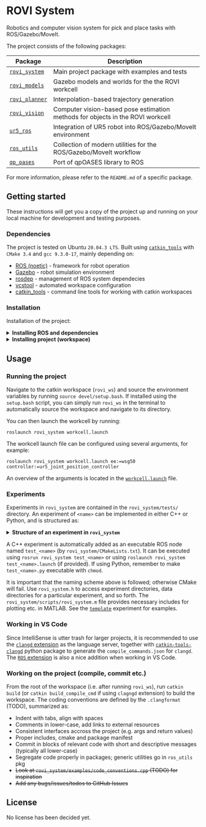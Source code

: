 # ROVI System
Robotics and computer vision system for pick and place tasks with ROS/Gazebo/MoveIt.

The project consists of the following packages:

| Package                                                     | Description                                                                    |
|-------------------------------------------------------------|--------------------------------------------------------------------------------|
| [`rovi_system`](/rovi_system)                               | Main project package with examples and tests                                   |
| [`rovi_models`](/rovi_models)                               | Gazebo models and worlds for the the ROVI workcell                             |
| [`rovi_planner`](/rovi_planner)                             | Interpolation-based trajectory generation                                      |
| [`rovi_vision`](/rovi_vision)                               | Computer vision-based pose estimation methods for objects in the ROVI workcell |
| [`ur5_ros`](https://github.com/martinandrovich/ur5_ros)     | Integration of UR5 robot into ROS/Gazebo/MoveIt environment                    |
| [`ros_utils`](https://github.com/martinandrovich/ros_utils) | Collection of modern utilities for the ROS/Gazebo/MoveIt workflow              |
| [`qp_oases`](https://github.com/dscho15/qp_oases)           | Port of qpOASES library to ROS                                                 |

For more information, please refer to the `README.md` of a specific package.

## Getting started

These instructions will get you a copy of the project up and running on your local machine for development and testing purposes.

### Dependencies

The project is tested on Ubuntu `20.04.3 LTS`. Built using [`catkin_tools`][catkin_tools] with `CMake 3.4` and `gcc 9.3.0-17`, mainly depending on:

* [ROS (noetic)][ros] - framework for robot operation
* [Gazebo][gazebo] - robot simulation environment
* [rosdep] - management of ROS system dependecies
* [vcstool] - automated workspace configuration
* [catkin_tools] - command line tools for working with catkin workspaces

### Installation

Installation of the project:

<details>
<summary><strong>Installing ROS and dependencies</strong></summary></br>

1) Install ROS (Desktop-Full Install) and `rosdep` ([guide](http://wiki.ros.org/noetic/Installation/Ubuntu))
2) Install `vcstool` ([guide](https://github.com/dirk-thomas/vcstool#how-to-install-vcstool))
```
sudo apt install python3-vcstool
```
3) Install `catkin_tools` ([guide](https://catkin-tools.readthedocs.io/en/latest/installing.html#installing-on-ubuntu-with-apt-get))
```
sudo apt install python3-catkin-tools
```

</details>


<details>
<summary><strong>Installing project (workspace)</strong></summary></br>

Make sure you have Git SSH configured properly as per [this guide](https://docs.github.com/en/github/authenticating-to-github/connecting-to-github-with-ssh).

Download the [`setup.bash`](https://github.com/martinandrovich/rovi_system/raw/main/setup.bash) file (← right click and save as) to where the workspace should be created. Open a terminal, navigate to where the file is located, make it executable by running `chmod +x setup.bash` and execute the file in the current shell as `source setup.bash`.

This will create a catkin workspace and download all necessary packages and dependencies. See [Usage](#usage) for how to use the project.

</details>

## Usage

### Running the project

Navigate to the catkin workspace (`rovi_ws`) and source the environment variables by running `source devel/setup.bash`. If installed using the `setup.bash` script, you can simply run `rovi_ws` in the terminal to automatically source the workspace and navigate to its directory.

You can then launch the workcell by running:

```
roslaunch rovi_system workcell.launch
```

The workcell launch file can be configured using several arguments, for example:

```
roslaunch rovi_system workcell.launch ee:=wsg50 controller:=ur5_joint_position_controller
```

An overview of the arguments is located in the [`workcell.launch`](rovi_system/launch/workcell.launch) file.

### Experiments

Experiments in `rovi_system` are contained in the `rovi_system/tests/` directory. An experiment of `<name>` can be implemented in either C++ or Python, and is structured as:

<details>
<summary><strong>Structure of an experiment in <code>rovi_system</code></strong></summary></br>

```
rovi_system/tests/                 # directory for all experiments in rovi_system
|
└── <name>/                        # experiment directory
    |
    ├── data/                      # directory with time-stamped trials
    |   ├── 20210105_000322/      
    |   └── ...
    |
    ├── test_<name>.cpp            # source code for experiment (ROS node named test_<name>)
    ├── test_<name>.py             # python code for experiment
    ├── test_<name>.launch         # launch file for experiment
    ├── test_<name>.m              # MATLAB code for data manipulation/plotting using export_fig
    └── README.md                  # documentation of experiment*
```
</details>

A C++ experiment is automatically added as an executable ROS node named `test_<name>` (by `rovi_system/CMakeLists.txt`). It can be executed using `rosrun rovi_system test_<name>` or using `roslaunch rovi_system test_<name>.launch` (if provided). If using Python, remember to make `test_<name>.py` executable with `chmod`.

It is important that the naming scheme above is followed; otherwise CMake will fail. Use `rovi_system.h` to access experiment directories, data directories for a particular experiment, and so forth. The `rovi_system/scripts/rovi_system.m` file provides necessary includes for plotting etc. in MATLAB. See the [`template`](/rovi_system/tests/template) experiment for examples.

### Working in VS Code

Since IntelliSense is utter trash for larger projects, it is recommended to use the [`clangd` extension](https://marketplace.visualstudio.com/items?itemName=llvm-vs-code-extensions.vscode-clangd) as the language server, together with [`catkin-tools-clangd`](https://pypi.org/project/catkin-tools-clangd/) python package to generate the `compile_commands.json` for `clangd`. The [`ROS` extension](https://marketplace.visualstudio.com/items?itemName=ms-iot.vscode-ros) is also a nice addition when working in VS Code.

### Working on the project (compile, commit etc.)

From the root of the workspace (i.e. after running `rovi_ws`), run `catkin build` (or `catkin build_compile_cmd` if using `clagngd` extension) to build the workspace. The coding conventions are defined by the `.clangformat` (TODO), summarized as:

- Indent with tabs, align with spaces
- Comments in lower-case, add links to external resources
- Consistent interfaces accross the project (e.g. args and return values)
- Proper includes, cmake and package manifest
- Commit in blocks of relevant code with short and descriptive messages (typically all lower-case)
- Segregate code properly in packages; generic utilities go in `ros_utils` pkg
- ~~Look at `rovi_system/examples/code_conventions.cpp` (TODO) for inspiration~~
- ~~Add any bugs/issues/todos to GitHub Issues~~

## License

No license has been decided yet.

<!-- LINKS -->

[semver]: http://semver.org/
[releases]: about:blank
[changelog]: CHANGELOG.md
[wiki]: about:blank

[ros]: http://wiki.ros.org/noetic
[gazebo]: http://gazebosim.org
[rosdep]: https://wiki.ros.org/rosdep
[vcstool]: https://github.com/dirk-thomas/vcstool
[catkin_tools]: https://catkin-tools.readthedocs.io

[pkg-project_foo]: /project_foo

[androvich-git]: https://github.com/martinandrovich
[robognome-git]: https://github.com/RoboGnome

